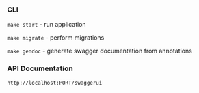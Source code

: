### CLI

`make start` - run application

`make migrate` - perform migrations

`make gendoc` - generate swagger documentation from annotations

### API Documentation

`http://localhost:PORT/swaggerui`